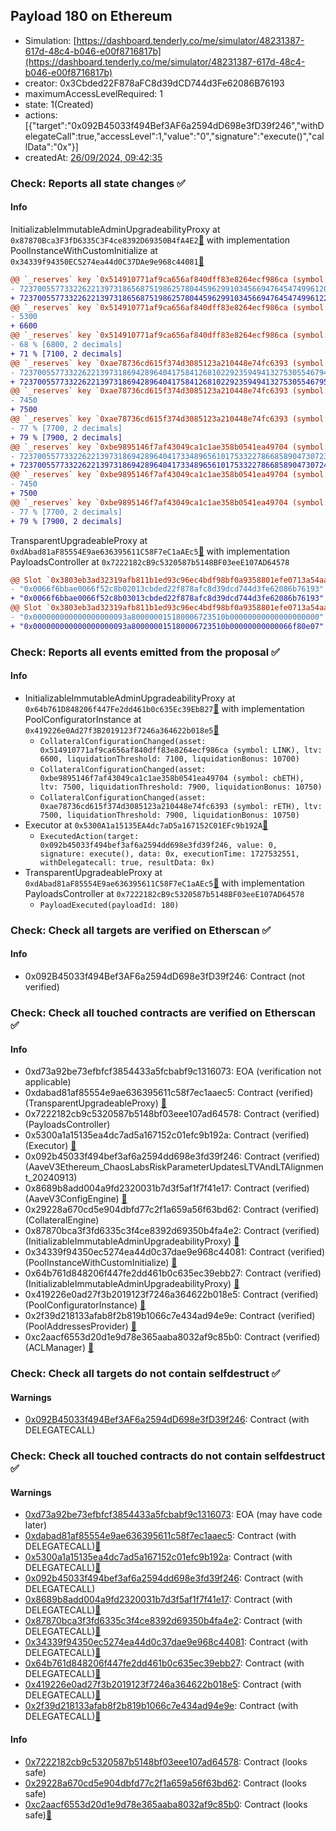 ## Payload 180 on Ethereum

- Simulation: [https://dashboard.tenderly.co/me/simulator/48231387-617d-48c4-b046-e00f8716817b](https://dashboard.tenderly.co/me/simulator/48231387-617d-48c4-b046-e00f8716817b)
- creator: 0x3Cbded22F878aFC8d39dCD744d3Fe62086B76193
- maximumAccessLevelRequired: 1
- state: 1(Created)
- actions: [{"target":"0x092B45033f494Bef3AF6a2594dD698e3fD39f246","withDelegateCall":true,"accessLevel":1,"value":"0","signature":"execute()","callData":"0x"}]
- createdAt: [26/09/2024, 09:42:35](https://etherscan.io/tx/0x7eeac1164b778362445e85618fb2c7bb635a0f7e64888478fef062da4592fa56)

### Check: Reports all state changes :white_check_mark:

#### Info


InitializableImmutableAdminUpgradeabilityProxy at `0x87870Bca3F3fD6335C3F4ce8392D69350B4fA4E2`[:ghost:](https://github.com/bgd-labs/aave-address-book "AaveV3Ethereum.POOL") with implementation PoolInstanceWithCustomInitialize at `0x34339f94350EC5274ea44d0C37DAe9e968c44081`[:ghost:](https://github.com/bgd-labs/aave-address-book "AaveV3Ethereum.POOL_IMPL")
```diff
@@ `_reserves` key `0x514910771af9ca656af840dff83e8264ecf986ca (symbol: LINK).configuration.data` @@
- 7237005577332262213973186568751986257804459629910345669476454749961209255092
+ 7237005577332262213973186568751986257804459629910345669476454749961228917192
@@ `_reserves` key `0x514910771af9ca656af840dff83e8264ecf986ca (symbol: LINK).configuration.data_decoded.ltv` @@
- 5300
+ 6600
@@ `_reserves` key `0x514910771af9ca656af840dff83e8264ecf986ca (symbol: LINK).configuration.data_decoded.liquidationThreshold` @@
- 68 % [6800, 2 decimals]
+ 71 % [7100, 2 decimals]
@@ `_reserves` key `0xae78736cd615f374d3085123a210448e74fc6393 (symbol: rETH).configuration.data` @@
- 7237005577332262213973186942896404175841268102292359494132753055467940617498
+ 7237005577332262213973186942896404175841268102292359494132753055467953724748
@@ `_reserves` key `0xae78736cd615f374d3085123a210448e74fc6393 (symbol: rETH).configuration.data_decoded.ltv` @@
- 7450
+ 7500
@@ `_reserves` key `0xae78736cd615f374d3085123a210448e74fc6393 (symbol: rETH).configuration.data_decoded.liquidationThreshold` @@
- 77 % [7700, 2 decimals]
+ 79 % [7900, 2 decimals]
@@ `_reserves` key `0xbe9895146f7af43049ca1c1ae358b0541ea49704 (symbol: cbETH).configuration.data` @@
- 7237005577332262213973186942896404173348965610175332278668589047307230780698
+ 7237005577332262213973186942896404173348965610175332278668589047307243887948
@@ `_reserves` key `0xbe9895146f7af43049ca1c1ae358b0541ea49704 (symbol: cbETH).configuration.data_decoded.ltv` @@
- 7450
+ 7500
@@ `_reserves` key `0xbe9895146f7af43049ca1c1ae358b0541ea49704 (symbol: cbETH).configuration.data_decoded.liquidationThreshold` @@
- 77 % [7700, 2 decimals]
+ 79 % [7900, 2 decimals]
```

TransparentUpgradeableProxy at `0xdAbad81aF85554E9ae636395611C58F7eC1aAEc5`[:ghost:](https://github.com/bgd-labs/aave-address-book "GovernanceV3Ethereum.PAYLOADS_CONTROLLER") with implementation PayloadsController at `0x7222182cB9c5320587b5148BF03eeE107AD64578`
```diff
@@ Slot `0x3803eb3ad32319afb811b1ed93c96ec4bdf98bf0a9358801efe0713a54aa4f19` @@
- "0x0066f6bbae0066f52c8b02013cbded22f878afc8d39dcd744d3fe62086b76193"
+ "0x0066f6bbae0066f52c8b03013cbded22f878afc8d39dcd744d3fe62086b76193"
@@ Slot `0x3803eb3ad32319afb811b1ed93c96ec4bdf98bf0a9358801efe0713a54aa4f1a` @@
- "0x000000000000000000093a800000015180006723510b00000000000000000000"
+ "0x000000000000000000093a800000015180006723510b00000000000066f80e07"
```


### Check: Reports all events emitted from the proposal :white_check_mark:

#### Info

- InitializableImmutableAdminUpgradeabilityProxy at `0x64b761D848206f447Fe2dd461b0c635Ec39EbB27`[:ghost:](https://github.com/bgd-labs/aave-address-book "AaveV3Ethereum.POOL_CONFIGURATOR") with implementation PoolConfiguratorInstance at `0x419226e0Ad27f3B2019123f7246a364622b018e5`[:ghost:](https://github.com/bgd-labs/aave-address-book "AaveV3Ethereum.POOL_CONFIGURATOR_IMPL")
  - `CollateralConfigurationChanged(asset: 0x514910771af9ca656af840dff83e8264ecf986ca (symbol: LINK), ltv: 6600, liquidationThreshold: 7100, liquidationBonus: 10700)`
  - `CollateralConfigurationChanged(asset: 0xbe9895146f7af43049ca1c1ae358b0541ea49704 (symbol: cbETH), ltv: 7500, liquidationThreshold: 7900, liquidationBonus: 10750)`
  - `CollateralConfigurationChanged(asset: 0xae78736cd615f374d3085123a210448e74fc6393 (symbol: rETH), ltv: 7500, liquidationThreshold: 7900, liquidationBonus: 10750)`
- Executor at `0x5300A1a15135EA4dc7aD5a167152C01EFc9b192A`[:ghost:](https://github.com/bgd-labs/aave-address-book "AaveV2Ethereum.POOL_ADMIN, AaveV2EthereumAMM.POOL_ADMIN, AaveV3Ethereum.ACL_ADMIN, AaveV3EthereumLido.ACL_ADMIN, GovernanceV3Ethereum.EXECUTOR_LVL_1")
  - `ExecutedAction(target: 0x092b45033f494bef3af6a2594dd698e3fd39f246, value: 0, signature: execute(), data: 0x, executionTime: 1727532551, withDelegatecall: true, resultData: 0x)`
- TransparentUpgradeableProxy at `0xdAbad81aF85554E9ae636395611C58F7eC1aAEc5`[:ghost:](https://github.com/bgd-labs/aave-address-book "GovernanceV3Ethereum.PAYLOADS_CONTROLLER") with implementation PayloadsController at `0x7222182cB9c5320587b5148BF03eeE107AD64578`
  - `PayloadExecuted(payloadId: 180)`

### Check: Check all targets are verified on Etherscan :white_check_mark:

#### Info

- 0x092B45033f494Bef3AF6a2594dD698e3fD39f246: Contract (not verified) 

### Check: Check all touched contracts are verified on Etherscan :white_check_mark:

#### Info

- 0xd73a92be73efbfcf3854433a5fcbabf9c1316073: EOA (verification not applicable)
- 0xdabad81af85554e9ae636395611c58f7ec1aaec5: Contract (verified) (TransparentUpgradeableProxy) [:ghost:](https://github.com/bgd-labs/aave-address-book "GovernanceV3Ethereum.PAYLOADS_CONTROLLER")
- 0x7222182cb9c5320587b5148bf03eee107ad64578: Contract (verified) (PayloadsController) 
- 0x5300a1a15135ea4dc7ad5a167152c01efc9b192a: Contract (verified) (Executor) [:ghost:](https://github.com/bgd-labs/aave-address-book "AaveV2Ethereum.POOL_ADMIN, AaveV2EthereumAMM.POOL_ADMIN, AaveV3Ethereum.ACL_ADMIN, AaveV3EthereumLido.ACL_ADMIN, GovernanceV3Ethereum.EXECUTOR_LVL_1")
- 0x092b45033f494bef3af6a2594dd698e3fd39f246: Contract (verified) (AaveV3Ethereum_ChaosLabsRiskParameterUpdatesLTVAndLTAlignment_20240913) 
- 0x8689b8add004a9fd2320031b7d3f5af1f7f41e17: Contract (verified) (AaveV3ConfigEngine) [:ghost:](https://github.com/bgd-labs/aave-address-book "AaveV3Ethereum.CONFIG_ENGINE")
- 0x29228a670cd5e904dbfd77c2f1a659a56f63bd62: Contract (verified) (CollateralEngine) 
- 0x87870bca3f3fd6335c3f4ce8392d69350b4fa4e2: Contract (verified) (InitializableImmutableAdminUpgradeabilityProxy) [:ghost:](https://github.com/bgd-labs/aave-address-book "AaveV3Ethereum.POOL")
- 0x34339f94350ec5274ea44d0c37dae9e968c44081: Contract (verified) (PoolInstanceWithCustomInitialize) [:ghost:](https://github.com/bgd-labs/aave-address-book "AaveV3Ethereum.POOL_IMPL")
- 0x64b761d848206f447fe2dd461b0c635ec39ebb27: Contract (verified) (InitializableImmutableAdminUpgradeabilityProxy) [:ghost:](https://github.com/bgd-labs/aave-address-book "AaveV3Ethereum.POOL_CONFIGURATOR")
- 0x419226e0ad27f3b2019123f7246a364622b018e5: Contract (verified) (PoolConfiguratorInstance) [:ghost:](https://github.com/bgd-labs/aave-address-book "AaveV3Ethereum.POOL_CONFIGURATOR_IMPL")
- 0x2f39d218133afab8f2b819b1066c7e434ad94e9e: Contract (verified) (PoolAddressesProvider) [:ghost:](https://github.com/bgd-labs/aave-address-book "AaveV3Ethereum.POOL_ADDRESSES_PROVIDER")
- 0xc2aacf6553d20d1e9d78e365aaba8032af9c85b0: Contract (verified) (ACLManager) [:ghost:](https://github.com/bgd-labs/aave-address-book "AaveV3Ethereum.ACL_MANAGER")

### Check: Check all targets do not contain selfdestruct :white_check_mark:

#### Warnings

- [0x092B45033f494Bef3AF6a2594dD698e3fD39f246](https://etherscan.io/address/0x092B45033f494Bef3AF6a2594dD698e3fD39f246): Contract (with DELEGATECALL)

### Check: Check all touched contracts do not contain selfdestruct :white_check_mark:

#### Warnings

- [0xd73a92be73efbfcf3854433a5fcbabf9c1316073](https://etherscan.io/address/0xd73a92be73efbfcf3854433a5fcbabf9c1316073): EOA (may have code later)
- [0xdabad81af85554e9ae636395611c58f7ec1aaec5](https://etherscan.io/address/0xdabad81af85554e9ae636395611c58f7ec1aaec5): Contract (with DELEGATECALL)[:ghost:](https://github.com/bgd-labs/aave-address-book "GovernanceV3Ethereum.PAYLOADS_CONTROLLER")
- [0x5300a1a15135ea4dc7ad5a167152c01efc9b192a](https://etherscan.io/address/0x5300a1a15135ea4dc7ad5a167152c01efc9b192a): Contract (with DELEGATECALL)[:ghost:](https://github.com/bgd-labs/aave-address-book "AaveV2Ethereum.POOL_ADMIN, AaveV2EthereumAMM.POOL_ADMIN, AaveV3Ethereum.ACL_ADMIN, AaveV3EthereumLido.ACL_ADMIN, GovernanceV3Ethereum.EXECUTOR_LVL_1")
- [0x092b45033f494bef3af6a2594dd698e3fd39f246](https://etherscan.io/address/0x092b45033f494bef3af6a2594dd698e3fd39f246): Contract (with DELEGATECALL)
- [0x8689b8add004a9fd2320031b7d3f5af1f7f41e17](https://etherscan.io/address/0x8689b8add004a9fd2320031b7d3f5af1f7f41e17): Contract (with DELEGATECALL)[:ghost:](https://github.com/bgd-labs/aave-address-book "AaveV3Ethereum.CONFIG_ENGINE")
- [0x87870bca3f3fd6335c3f4ce8392d69350b4fa4e2](https://etherscan.io/address/0x87870bca3f3fd6335c3f4ce8392d69350b4fa4e2): Contract (with DELEGATECALL)[:ghost:](https://github.com/bgd-labs/aave-address-book "AaveV3Ethereum.POOL")
- [0x34339f94350ec5274ea44d0c37dae9e968c44081](https://etherscan.io/address/0x34339f94350ec5274ea44d0c37dae9e968c44081): Contract (with DELEGATECALL)[:ghost:](https://github.com/bgd-labs/aave-address-book "AaveV3Ethereum.POOL_IMPL")
- [0x64b761d848206f447fe2dd461b0c635ec39ebb27](https://etherscan.io/address/0x64b761d848206f447fe2dd461b0c635ec39ebb27): Contract (with DELEGATECALL)[:ghost:](https://github.com/bgd-labs/aave-address-book "AaveV3Ethereum.POOL_CONFIGURATOR")
- [0x419226e0ad27f3b2019123f7246a364622b018e5](https://etherscan.io/address/0x419226e0ad27f3b2019123f7246a364622b018e5): Contract (with DELEGATECALL)[:ghost:](https://github.com/bgd-labs/aave-address-book "AaveV3Ethereum.POOL_CONFIGURATOR_IMPL")
- [0x2f39d218133afab8f2b819b1066c7e434ad94e9e](https://etherscan.io/address/0x2f39d218133afab8f2b819b1066c7e434ad94e9e): Contract (with DELEGATECALL)[:ghost:](https://github.com/bgd-labs/aave-address-book "AaveV3Ethereum.POOL_ADDRESSES_PROVIDER")

#### Info

- [0x7222182cb9c5320587b5148bf03eee107ad64578](https://etherscan.io/address/0x7222182cb9c5320587b5148bf03eee107ad64578): Contract (looks safe)
- [0x29228a670cd5e904dbfd77c2f1a659a56f63bd62](https://etherscan.io/address/0x29228a670cd5e904dbfd77c2f1a659a56f63bd62): Contract (looks safe)
- [0xc2aacf6553d20d1e9d78e365aaba8032af9c85b0](https://etherscan.io/address/0xc2aacf6553d20d1e9d78e365aaba8032af9c85b0): Contract (looks safe)[:ghost:](https://github.com/bgd-labs/aave-address-book "AaveV3Ethereum.ACL_MANAGER")

